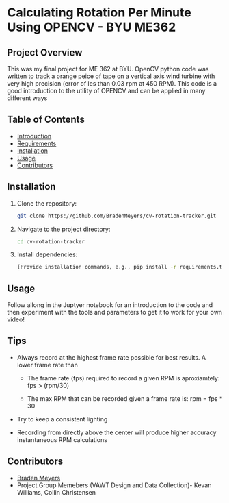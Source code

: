 # Calculating Rotation Per Minute Using OPENCV - BYU ME362 

## Project Overview
This was my final project for ME 362 at BYU. OpenCV python code was written to track a orange peice of tape on a vertical axis wind turbine with very high precision (error of les than 0.03 rpm at 450 RPM). This code is a good introduction to the utility of OPENCV and can be applied in many different ways

## Table of Contents
- [Introduction](#introduction)
- [Requirements](#requirements)
- [Installation](#installation)
- [Usage](#usage)
- [Contributors](#contributors)

<!-- ## Introduction -->


<!-- ## Requirements
- TODO [List any software, libraries, or tools required to run the project.]
- [Example: Python 3.8+, NumPy, Matplotlib] -->

## Installation
1. Clone the repository:
    ```bash
    git clone https://github.com/BradenMeyers/cv-rotation-tracker.git
    ```
2. Navigate to the project directory:
    ```bash
    cd cv-rotation-tracker
    ```
3. Install dependencies:
    ```bash
    [Provide installation commands, e.g., pip install -r requirements.txt]
    ```

## Usage
Follow allong in the Juptyer notebook for an introduction to the code and then experiment with the tools and parameters to get it to work for your own video!

## Tips
- Always record at the highest frame rate possible for best results. A lower frame rate than 
    - The frame rate (fps) required to record a given RPM is aproxiamtely: fps > (rpm/30)

    - The max RPM that can be recorded given a frame rate is: rpm = fps * 30

- Try to keep a consistent lighting
- Recording from directly above the center will produce higher accuracy instantaneous RPM calculations


## Contributors
- [Braden Meyers](https://github.com/BradenMeyers)
- Project Group Memebers (VAWT Design and Data Collection)- Kevan Williams, Collin Christensen

